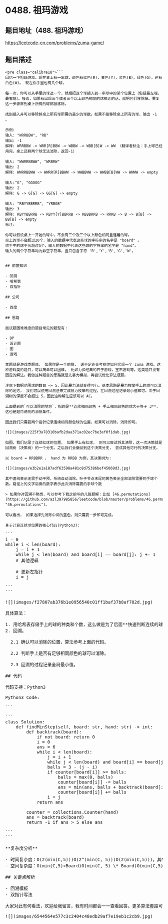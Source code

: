 # 0488. 祖玛游戏

## 题目地址（488. 祖玛游戏）

<https://leetcode-cn.com/problems/zuma-game/>

## 题目描述

```
<pre class="calibre18">```
回忆一下祖玛游戏。现在桌上有一串球，颜色有红色(R)，黄色(Y)，蓝色(B)，绿色(G)，还有白色(W)。 现在你手里也有几个球。

每一次，你可以从手里的球选一个，然后把这个球插入到一串球中的某个位置上（包括最左端，最右端）。接着，如果有出现三个或者三个以上颜色相同的球相连的话，就把它们移除掉。重复这一步骤直到桌上所有的球都被移除。

找到插入并可以移除掉桌上所有球所需的最少的球数。如果不能移除桌上所有的球，输出 -1 。

示例:
输入: "WRRBBW", "RB"
输出: -1
解释: WRRBBW -> WRR[R]BBW -> WBBW -> WBB[B]W -> WW （翻译者标注：手上球已经用完，桌上还剩两个球无法消除，返回-1）

输入: "WWRRBBWW", "WRBRW"
输出: 2
解释: WWRRBBWW -> WWRR[R]BBWW -> WWBBWW -> WWBB[B]WW -> WWWW -> empty

输入:"G", "GGGGG"
输出: 2
解释: G -> G[G] -> GG[G] -> empty

输入: "RBYYBBRRB", "YRBGB"
输出: 3
解释: RBYYBBRRB -> RBYY[Y]BBRRB -> RBBBRRB -> RRRB -> B -> B[B] -> BB[B] -> empty
标注:

你可以假设桌上一开始的球中，不会有三个及三个以上颜色相同且连着的球。
桌上的球不会超过20个，输入的数据中代表这些球的字符串的名字是 "board" 。
你手中的球不会超过5个，输入的数据中代表这些球的字符串的名字是 "hand"。
输入的两个字符串均为非空字符串，且只包含字符 'R','Y','B','G','W'。

```
```

## 前置知识

- 回溯
- 哈希表
- 双指针

## 公司

- 百度

## 思路

面试题困难难度的题目常见的题型有：

- DP
- 设计题
- 图
- 游戏

本题就是游戏类题目。 如果你是一个前端， 说不定还会考察你如何实现一个 zuma 游戏。这种游戏类的题目，可以简单可以困难， 比如力扣经典的石子游戏，宝石游戏等。这类题目没有固定的解法。我做这种题目的思路就是先暴力模拟，再尝试优化算法瓶颈。

注意下数据范围球的数目 <= 5，因此暴力法就变得可行。基本思路是暴力枚举手上的球可以消除的地方， 我们可以使用回溯法来完成暴力枚举的过程，在回溯过程记录最小值即可。由于回溯树的深度不会超过 5，因此这种解法应该可以 AC。

上面提到的`可以消除的地方`，指的是**连续相同颜色 + 手上相同颜色的球大于等于 3**，这也是题目说明的消除条件。

因此我们只需要两个指针记录连续相同颜色球的位置，如果可以消除，消除即可。

![](images/225f3a78310bafb2daa371ac02ec7be3ef0f1dab.jpg)

如图，我们记录了连续红球的位置， 如果手上有红球， 则可以尝试将其清除，这一次决策就是回溯树（决策树）的一个分支。之后我们会撤回到这个决策分支， 尝试其他可行的决策分支。

以 board = RRBBRR ， hand 为 RRBB 为例，其决策树为：

![](images/e3b2e1a187adf63598a481c8d75386bef45069d3.jpg)

其中虚线表示无需手动干预，系统自动消除。叶子节点末尾的黄色表示全部消除需要的手球个数。路径上的文字后面的数字表示此次消除需要的手球个数

> 如果你对回溯不熟悉，可以参考下我之前写的几篇题解：比如 [46.permutations](https://github.com/azl397985856/leetcode/blob/master/problems/46.permutations.md "46.permutations")。

可以看出， 如果选择先消除中间的蓝色，则只需要一步即可完成。

关于计算连续球位置的核心代码(Python3):

```
<pre class="calibre18">```
i = <span class="hljs-params">0</span>
<span class="hljs-keyword">while</span> i < len(board):
    j = i + <span class="hljs-params">1</span>
    <span class="hljs-keyword">while</span> j < len(board) <span class="hljs-keyword">and</span> board[i] == board[j]: j += <span class="hljs-params">1</span>
    <span class="hljs-title"># 其他逻辑</span>

    <span class="hljs-title"># 更新左指针</span>
    i = j

```
```

![](images/f27807ab376b1e0956540c01ff1baf37b8af702d.jpg)

具体算法：

1. 用哈希表存储手上的球的种类和个数，这么做是为了后面**快速判断连续的球是否可以被消除**。由于题目限制手上求不会超过 5，因此哈希表的最大容量就是 5，可以认为这是一个常数的空间。
2. 回溯。
  
  2.1 确认可以消除的位置，算法参考上面的代码。
  
  2.2 判断手上是否有足够相同颜色的球可以消除。
  
  2.3 回溯的过程记录全局最小值。

## 代码

代码支持：Python3

Python3 Code:

```
<pre class="calibre18">```
<span class="hljs-class"><span class="hljs-keyword">class</span> <span class="hljs-title">Solution</span>:</span>
    <span class="hljs-function"><span class="hljs-keyword">def</span> <span class="hljs-title">findMinStep</span><span class="hljs-params">(self, board: str, hand: str)</span> -> int:</span>
        <span class="hljs-function"><span class="hljs-keyword">def</span> <span class="hljs-title">backtrack</span><span class="hljs-params">(board)</span>:</span>
            <span class="hljs-keyword">if</span> <span class="hljs-keyword">not</span> board: <span class="hljs-keyword">return</span> <span class="hljs-params">0</span>
            i = <span class="hljs-params">0</span>
            ans = <span class="hljs-params">6</span>
            <span class="hljs-keyword">while</span> i < len(board):
                j = i + <span class="hljs-params">1</span>
                <span class="hljs-keyword">while</span> j < len(board) <span class="hljs-keyword">and</span> board[i] == board[j]: j += <span class="hljs-params">1</span>
                balls = <span class="hljs-params">3</span> - (j - i)
                <span class="hljs-keyword">if</span> counter[board[i]] >= balls:
                    balls = max(<span class="hljs-params">0</span>, balls)
                    counter[board[i]] -= balls
                    ans = min(ans, balls + backtrack(board[:i] + board[j:]))
                    counter[board[i]] += balls
                i = j
            <span class="hljs-keyword">return</span> ans

        counter = collections.Counter(hand)
        ans = backtrack(board)
        <span class="hljs-keyword">return</span> <span class="hljs-params">-1</span> <span class="hljs-keyword">if</span> ans > <span class="hljs-params">5</span> <span class="hljs-keyword">else</span> ans

```
```

**复杂度分析**

- 时间复杂度：O(2(min(C,5)))O(2^(min(C, 5)))O(2(min(C,5)))，其中 C 为连续相同颜色球的次数，比如 WWRRRR， C 就是 2， WRBDD， C 就是 4。min(C, 5) 是因为题目限定了手上球的个数不大于 5。
- 空间复杂度：O(min(C,5)∗Board)O(min(C, 5) \* Board)O(min(C,5)∗Board)，其中 C 为连续相同颜色球的次数，Board 为 Board 的长度。

## 关键点解析

- 回溯模板
- 双指针写法

大家对此有何看法，欢迎给我留言，我有时间都会一一查看回答。更多算法套路可以访问我的 LeetCode 题解仓库：<https://github.com/azl397985856/leetcode> 。 目前已经 36K star 啦。 大家也可以关注我的公众号《力扣加加》带你啃下算法这块硬骨头。

![](images/6544564e577c3c2404c48edb29af7e19eb1c2cb9.jpg)